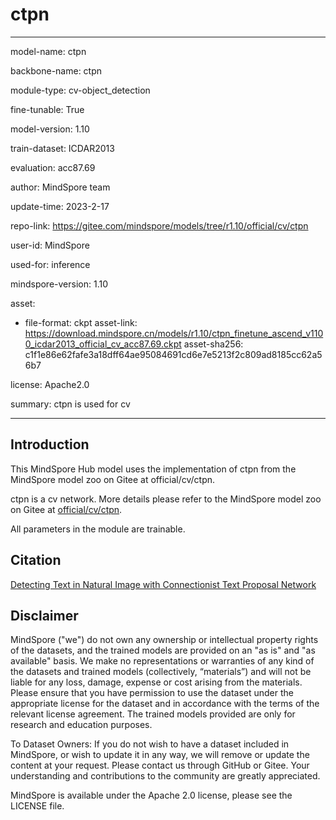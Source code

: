 # ctpn

---

model-name: ctpn

backbone-name: ctpn

module-type: cv-object_detection

fine-tunable: True

model-version: 1.10

train-dataset: ICDAR2013

evaluation: acc87.69

author: MindSpore team

update-time: 2023-2-17

repo-link: <https://gitee.com/mindspore/models/tree/r1.10/official/cv/ctpn>

user-id: MindSpore

used-for: inference

mindspore-version: 1.10

asset:

-
    file-format: ckpt
    asset-link: <https://download.mindspore.cn/models/r1.10/ctpn_finetune_ascend_v1100_icdar2013_official_cv_acc87.69.ckpt>
    asset-sha256: c1f1e86e62fafe3a18dff64ae95084691cd6e7e5213f2c809ad8185cc62a56b7

license: Apache2.0

summary: ctpn is used for cv

---

## Introduction

This MindSpore Hub model uses the implementation of ctpn from the MindSpore model zoo on Gitee at official/cv/ctpn.

ctpn is a cv network. More details please refer to the MindSpore model zoo on Gitee at [official/cv/ctpn](https://gitee.com/mindspore/models/blob/r1.10/official/cv/ctpn/README.md).

All parameters in the module are trainable.

## Citation

[Detecting Text in Natural Image with Connectionist Text Proposal Network](https://arxiv.org/pdf/1609.03605.pdf)

## Disclaimer

MindSpore ("we") do not own any ownership or intellectual property rights of the datasets, and the trained models are provided on an "as is" and "as available" basis. We make no representations or warranties of any kind of the datasets and trained models (collectively, “materials”) and will not be liable for any loss, damage, expense or cost arising from the materials. Please ensure that you have permission to use the dataset under the appropriate license for the dataset and in accordance with the terms of the relevant license agreement. The trained models provided are only for research and education purposes.

To Dataset Owners: If you do not wish to have a dataset included in MindSpore, or wish to update it in any way, we will remove or update the content at your request. Please contact us through GitHub or Gitee. Your understanding and contributions to the community are greatly appreciated.

MindSpore is available under the Apache 2.0 license, please see the LICENSE file.
